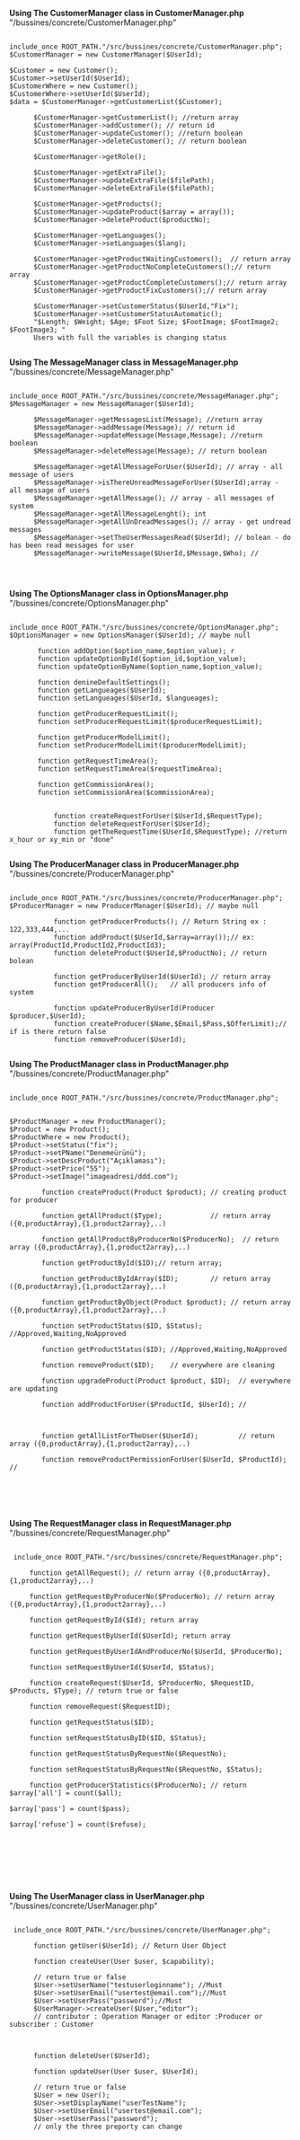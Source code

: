 <b>Using The CustomerManager class in CustomerManager.php</b> "/bussines/concrete/CustomerManager.php"

<pre><code>
include_once ROOT_PATH."/src/bussines/concrete/CustomerManager.php";
$CustomerManager = new CustomerManager($UserId);

$Customer = new Customer();
$Customer->setUserId($UserId); 
$CustomerWhere = new Customer(); 
$CustomerWhere->setUserId($UserId);
$data = $CustomerManager->getCustomerList($Customer); 

      $CustomerManager->getCustomerList(); //return array
      $CustomerManager->addCustomer(); // return id
      $CustomerManager->updateCustomer(); //return boolean
      $CustomerManager->deleteCustomer(); // return boolean
  
      $CustomerManager->getRole();
  
      $CustomerManager->getExtraFile();
      $CustomerManager->updateExtraFile($filePath);
      $CustomerManager->deleteExtraFile($filePath);
  
      $CustomerManager->getProducts();
      $CustomerManager->updateProduct($array = array());
      $CustomerManager->deleteProduct($productNo);
  
      $CustomerManager->getLanguages();
      $CustomerManager->setLanguages($lang);
  
      $CustomerManager->getProductWaitingCustomers();  // return array
      $CustomerManager->getProductNoCompleteCustomers();// return array
      $CustomerManager->getProductCompleteCustomers();// return array
      $CustomerManager->getProductFixCustomers();// return array
  
      $CustomerManager->setCustomerStatus($UserId,"Fix");
      $CustomerManager->setCustomerStatusAutomatic(); 
      "$Length; $Weight; $Age; $Foot Size; $FootImage; $FootImage2; $FootImage3; "
      Users with full the variables is changing status 
      
</pre></code>



<b>Using The MessageManager class in MessageManager.php</b> "/bussines/concrete/MessageManager.php"

<pre><code>
include_once ROOT_PATH."/src/bussines/concrete/MessageManager.php";
$MessageManager = new MessageManager($UserId);

      $MessageManager->getMessagesList(Message); //return array
      $MessageManager->addMessage(Message); // return id
      $MessageManager->updateMessage(Message,Message); //return boolean
      $MessageManager->deleteMessage(Message); // return boolean

      $MessageManager->getAllMessageForUser($UserId); // array - all message of users 
      $MessageManager->isThereUnreadMessageForUser($UserId);array - all message of users
      $MessageManager->getAllMessage(); // array - all messages of system
      $MessageManager->getAllMessageLenght(); int 
      $MessageManager->getAllUnDreadMessages(); // array - get undread messages
      $MessageManager->setTheUserMessagesRead($UserId); // bolean - do has been read messages for user
      $MessageManager->writeMessage($UserId,$Message,$Who); //  



</pre></code>


<b>Using The OptionsManager class in OptionsManager.php</b> "/bussines/concrete/OptionsManager.php"

<pre><code>
include_once ROOT_PATH."/src/bussines/concrete/OptionsManager.php";
$OptionsManager = new OptionsManager($UserId); // maybe null

       function addOption($option_name,$option_value); r
       function updateOptionById($option_id,$option_value);
       function updateOptionByName($option_name,$option_value);
   
       function denineDefaultSettings();
       function getLangueages($UserId);
       function setLangueages($UserId, $langueages);
       
       function getProducerRequestLimit();
       function setProducerRequestLimit($producerRequestLimit);
   
       function getProducerModelLimit();
       function setProducerModelLimit($producerModelLimit);
   
       function getRequestTimeArea();
       function setRequestTimeArea($requestTimeArea);
   
       function getCommissionArea();
       function setCommissionArea($commissionArea);
       
      
           function createRequestForUser($UserId,$RequestType);
           function deleteRequestForUser($UserId);
           function getTheRequestTime($UserId,$RequestType); //return x_hour or xy_min or "done"

</pre></code>


<b>Using The ProducerManager class in ProducerManager.php</b> "/bussines/concrete/ProducerManager.php"

<pre><code>
include_once ROOT_PATH."/src/bussines/concrete/ProducerManager.php";
$ProducerManager = new ProducerManager($UserId); // maybe null

           function getProducerProducts(); // Return String ex : 122,333,444,...
           function addProduct($UserId,$array=array());// ex: array(ProductId,ProductId2,ProductId3);
           function deleteProduct($UserId,$ProductNo); // return bolean
       
           function getProducerByUserId($UserId); // return array 
           function getProducerAll();   // all producers info of system
       
           function updateProducerByUserId(Producer $producer,$UserId);
           function createProducer($Name,$Email,$Pass,$OfferLimit);// if is there return false
           function removeProducer($UserId);

</pre></code>


<b>Using The ProductManager class in ProductManager.php</b> "/bussines/concrete/ProductManager.php"

<pre><code>
include_once ROOT_PATH."/src/bussines/concrete/ProductManager.php";


$ProductManager = new ProductManager();
$Product = new Product();
$ProductWhere = new Product();
$Product->setStatus("fix");
$Product->setPName("Denemeürünü");
$Product->setDescProduct("Açıklaması");
$Product->setPrice("55");
$Product->setImage("imageadresi/ddd.com");

        function createProduct(Product $product); // creating product for producer 
 
        function getAllProduct($Type);            // return array ({0,productArray},{1,product2array},..)
    
        function getAllProductByProducerNo($ProducerNo);  // return array ({0,productArray},{1,product2array},..)
    
        function getProductById($ID);// return array;
            
        function getProductByIdArray($ID);        // return array ({0,productArray},{1,product2array},..)
    
        function getProductByObject(Product $product); // return array ({0,productArray},{1,product2array},..)
    
        function setProductStatus($ID, $Status); //Approved,Waiting,NoApproved
    
        function getProductStatus($ID); //Approved,Waiting,NoApproved
    
        function removeProduct($ID);    // everywhere are cleaning
    
        function upgradeProduct(Product $product, $ID);  // everywhere are updating
    
        function addProductForUser($ProductId, $UserId); // 
    
       
    
        function getAllListForTheUser($UserId);          // return array ({0,productArray},{1,product2array},..)
    
        function removeProductPermissionForUser($UserId, $ProductId); //


   


</pre></code>



<b>Using The RequestManager class in RequestManager.php</b> "/bussines/concrete/RequestManager.php"
 
 <pre><code>
 include_once ROOT_PATH."/src/bussines/concrete/RequestManager.php";
 
     function getAllRequest(); // return array ({0,productArray},{1,product2array},..)
 
     function getRequestByProducerNo($ProducerNo); // return array ({0,productArray},{1,product2array},..)
 
     function getRequestById($Id); return array 
 
     function getRequestByUserId($UserId); return array 
 
     function getRequestByUserIdAndProducerNo($UserId, $ProducerNo);
 
     function setRequestByUserId($UserId, $Status);
 
     function createRequest($UserId, $ProducerNo, $RequestID, $Products, $Type); // return true or false
 
     function removeRequest($RequestID);
 
     function getRequestStatus($ID);
 
     function setRequestStatusByID($ID, $Status);
 
     function getRequestStatusByRequestNo($RequestNo);
 
     function setRequestStatusByRequestNo($RequestNo, $Status);
 
     function getProducerStatistics($ProducerNo); // return  $array['all'] = count($all);
                                                             $array['pass'] = count($pass);
                                                              $array['refuse'] = count($refuse);

 
 
 
 
 
 </pre></code>



<b>Using The UserManager class in UserManager.php</b> "/bussines/concrete/UserManager.php"
 
 <pre><code>
 include_once ROOT_PATH."/src/bussines/concrete/UserManager.php";
 
      function getUser($UserId); // Return User Object
  
      function createUser(User $user, $capability);
      
      // return true or false
      $User->setUserName("testuserloginname"); //Must
      $User->setUserEmail("usertest@email.com");//Must
      $User->setUserPass("password");//Must
      $UserManager->createUser($User,"editor"); 
      // contributor : Operation Manager or editor :Producer or subscriber : Customer
      

      
      function deleteUser($UserId); 
  
      function updateUser(User $user, $UserId);
      
      // return true or false
      $User = new User();
      $User->setDisplayName("userTestName");
      $User->setUserEmail("usertest@email.com");
      $User->setUserPass("password");
      // only the three preporty can change
      


 
 
 
 </pre></code>
